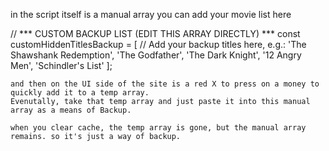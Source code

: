 in the script itself is a manual array
you can add your movie list here

   // *** CUSTOM BACKUP LIST (EDIT THIS ARRAY DIRECTLY) ***
    const customHiddenTitlesBackup = [
        // Add your backup titles here, e.g.:
        'The Shawshank Redemption',
        'The Godfather',
        'The Dark Knight',
        '12 Angry Men',
        'Schindler\'s List'
    ];

    and then on the UI side of the site is a red X to press on a money to quickly add it to a temp array.
    Evenutally, take that temp array and just paste it into this manual array as a means of Backup.

    when you clear cache, the temp array is gone, but the manual array remains. so it's just a way of backup.
